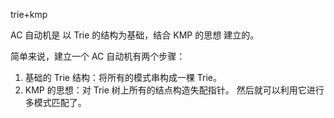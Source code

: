 trie+kmp

[<!-- 很复杂 没看了 -->](https://oi-wiki.org/string/ac-automaton/)

AC 自动机是 以 Trie 的结构为基础，结合 KMP 的思想 建立的。

简单来说，建立一个 AC 自动机有两个步骤：

1. 基础的 Trie 结构：将所有的模式串构成一棵 Trie。
2. KMP 的思想：对 Trie 树上所有的结点构造失配指针。
   然后就可以利用它进行多模式匹配了。
